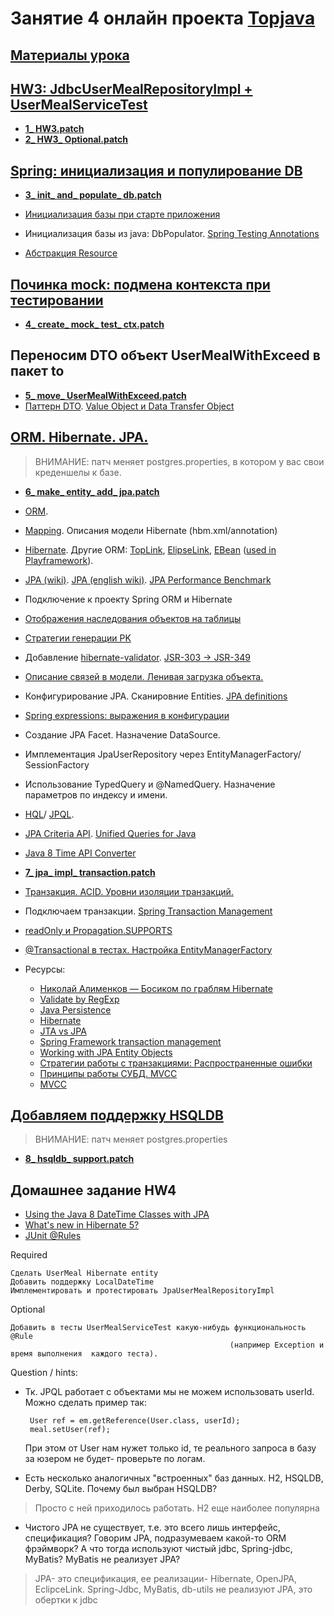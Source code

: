 # Занятие 4 онлайн проекта <a href="https://github.com/JavaWebinar/topjava04">Topjava</a>

## <a href="https://drive.google.com/open?id=0B9Ye2auQ_NsFfkxqbVpwZUd5anQ2TXE4bm5HbXhtVmkxMUxFSjhNQ1hXYVVTTTZEMzkzN2s">Материалы урока</a>


## <a href="https://drive.google.com/open?id=0B9Ye2auQ_NsFdVhaMklZQVNkUGc">HW3: JdbcUserMealRepositoryImpl + UserMealServiceTest</a>
- **<a href="https://drive.google.com/open?id=0B9Ye2auQ_NsFbFN3VjFTWTN2bWM">1_ HW3.patch</a>**
- **<a href="https://drive.google.com/open?id=0B9Ye2auQ_NsFanZBX3pKM2c3Zms">2_ HW3_ Optional.patch</a>**

## <a href="https://drive.google.com/open?id=0B9Ye2auQ_NsFU0Z2R190eDllYmM">Spring: инициализация и популирование DB</a>
- **<a href="https://drive.google.com/open?id=0B9Ye2auQ_NsFQ0VUem1ldFNnU1k">3_ init_ and_ populate_ db.patch</a>**

-  <a href="http://docs.spring.io/spring/docs/current/spring-framework-reference/html/jdbc.html#jdbc-initializing-datasource-xml">Инициализация базы при старте приложения</a>
-  Инициализация базы из java: DbPopulator. <a href="http://docs.spring.io/spring/docs/current/spring-framework-reference/htmlsingle/#integration-testing-annotations-spring">Spring Testing Annotations</a>
-  <a href="http://docs.spring.io/spring/docs/current/spring-framework-reference/htmlsingle/#resources">Абстракция Resource</a>

## <a href="https://drive.google.com/open?id=0B9Ye2auQ_NsFNTNWV04weDBGSmc">Починка mock: подмена контекста при тестировании</a>
- **<a href="https://drive.google.com/open?id=0B9Ye2auQ_NsFWFd5WUV5aFNUSzA">4_ create_ mock_ test_ ctx.patch</a>**

## Переносим DTO объект UserMealWithExceed в пакет to
- **<a href="https://drive.google.com/open?id=0B9Ye2auQ_NsFZTZGY01PN21OUVk">5_ move_ UserMealWithExceed.patch</a>**
-  <a href="http://martinfowler.com/eaaCatalog/dataTransferObject.html">Паттерн DTO</a>. <a href="http://stackoverflow.com/questions/1612334/difference-between-dto-vo-pojo-javabeans">Value Object и Data Transfer Object</a>

## <a href="https://drive.google.com/open?id=0B9Ye2auQ_NsFVWZYcHoyUF9qX2M">ORM. Hibernate. JPA.</a>
> ВНИМАНИЕ: патч меняет postgres.properties, в котором у вас свои креденшелы к базе.
 
-  **<a href="https://drive.google.com/open?id=0B9Ye2auQ_NsFZV9UNDFLTmFucEU">6_ make_ entity_ add_ jpa.patch</a>**
   
-  <a href="http://ru.wikipedia.org/wiki/ORM">ORM</a>. 
-  <a href="http://en.wikibooks.org/wiki/Java_Persistence/Mapping">Mapping</a>. Описания модели Hibernate (hbm.xml/annotation)
-  <a href="https://ru.wikipedia.org/wiki/Hibernate_(библиотека)">Hibernate</a>. Другие ORM: <a href="http://en.wikipedia.org/wiki/TopLink">TopLink</a>, <a href="http://en.wikipedia.org/wiki/EclipseLink">ElipseLink</a>, <a href="http://en.wikipedia.org/wiki/Ebean">EBean</a> (<a href="http://www.playframework.com/documentation/2.2.x/JavaEbean">used in Playframework</a>).
-  <a href="http://ru.wikipedia.org/wiki/Java_Persistence_API">JPA (wiki)</a>. <a href="https://en.wikipedia.org/wiki/Java_Persistence_API">JPA (english wiki)</a>. <a href="http://www.jpab.org/All/All/All.html">JPA Performance Benchmark</a>
-  Подключение к проекту Spring ORM и Hibernate
-  <a href="http://en.wikibooks.org/wiki/Java_Persistence/Inheritance">Отображения наследования объектов на таблицы</a>
-  <a href="http://en.wikibooks.org/wiki/Java_Persistence/Identity_and_Sequencing">Стратегии генерации PK</a>
-  Добавление <a href="http://validator.hibernate.org">hibernate-validator</a>. <a href="http://stackoverflow.com/questions/14730329/jpa-2-0-exception-to-use-javax-validation-package-in-jpa-2-0">JSR-303 -> JSR-349</a>
-  <a href="http://devcolibri.com/2046">Описание связей в модели. Ленивая загрузка объекта.</a>
-  Конфигурирование JPA. Сканировние Entities. <a href="http://docs.jboss.org/hibernate/entitymanager/3.6/reference/en/html/architecture.html#d0e61">JPA definitions</a>
-  <a href="http://docs.spring.io/spring/docs/current/spring-framework-reference/html/expressions.html">Spring expressions: выражения в конфигурации</a>
-  Создание JPA Facet. Назначение DataSource.
-  Имплементация JpaUserRepository через EntityManagerFactory/ SessionFactory
-  Использование TypedQuery и @NamedQuery. Назначение параметров по индексу и имени.
-  <a href="http://docs.jboss.org/hibernate/orm/4.2/devguide/en-US/html/ch11.html">HQL</a>/ <a href="http://ru.wikipedia.org/wiki/Java_Persistence_Query_Language">JPQL</a>.
-  <a href="http://www.objectdb.com/java/jpa/query/criteria">JPA Criteria API</a>. <a href="http://www.querydsl.com/">Unified Queries for Java</a>
-  <a href="https://weblogs.java.net/blog/montanajava/archive/2014/06/17/using-java-8-datetime-classes-jpa">Java 8 Time API Converter</a>

- **<a href="https://drive.google.com/open?id=0B9Ye2auQ_NsFWWVZbW5ENEpZaUE">7_ jpa_ impl_ transaction.patch</a>**
-  <a href="http://ru.wikipedia.org/wiki/Транзакция_(информатика)">Транзакция. ACID. Уровни изоляции транзакций.</a> 
-  Подключаем транзакции. <a href="http://www.tutorialspoint.com/spring/spring_transaction_management.htm">Spring Transaction Management</a>
-  <a href="https://jira.spring.io/browse/DATAJPA-601">readOnly и Propagation.SUPPORTS</a>
-  <a href="http://habrahabr.ru/post/232381/">@Transactional в тестах. Настройка EntityManagerFactory</a>

-  Ресурсы:
   - <a href="http://www.youtube.com/watch?v=YzOTZTt-PR0">Николай Алименков — Босиком по граблям Hibernate</a>
   - <a href="http://stackoverflow.com/questions/8994864/how-would-i-specify-a-hibernate-pattern-annotation-using-a-regular-expression">Validate by RegExp</a>
   - <a href="http://en.wikibooks.org/wiki/Java_Persistence">Java Persistence</a>
   - <a href="http://hibernate.org/">Hibernate</a>
   - <a href="http://stackoverflow.com/questions/26482495/which-transaction-manager-should-i-use-jta-vs-jpa">JTA vs JPA</a> 
   - <a href="http://docs.spring.io/spring-framework/docs/4.0.x/spring-framework-reference/html/transaction.html">Spring Framework transaction management</a>
   - <a href="http://www.objectdb.com/java/jpa/persistence/managed#Entity_Object_Life_Cycle">Working with JPA Entity Objects</a>
   - <a href="http://www.ibm.com/developerworks/ru/library/j-ts1/">Стратегии работы с транзакциями: Распространенные ошибки</a>
   - <a href="http://habrahabr.ru/post/208400/">Принципы работы СУБД. MVCC</a>
   - <a href="https://ru.wikipedia.org/wiki/MVCC">MVCC</a>

## <a href="https://drive.google.com/open?id=0B9Ye2auQ_NsFSTJEQ1Rvd3Jvc2c">Добавляем поддержку HSQLDB</a>
>  ВНИМАНИЕ: патч меняет postgres.properties

- **<a href="https://drive.google.com/open?id=0B9Ye2auQ_NsFd0FFMG5vcEsyejA">8_ hsqldb_ support.patch</a>**


## Домашнее задание HW4
-  <a href="https://weblogs.java.net/blog/montanajava/archive/2014/06/17/using-java-8-datetime-classes-jpa">Using the Java 8 DateTime Classes with JPA</a>
-  <a href="http://stackoverflow.com/questions/31965179/whats-new-in-hibernate-5">What's new in Hibernate 5?</a>
-  <a href="https://github.com/junit-team/junit/wiki/Rules">JUnit @Rules</a>

Required

    Сделать UserMeal Hibernate entity 
    Добавить поддержку LocalDateTime
    Имплементировать и протестировать JpaUserMealRepositoryImpl 

Optional

    Добавить в тесты UserMealServiceTest какую-нибудь функциональность @Rule 
                                                     (например Exception и время выполнения  каждого теста).
     
Question / hints:

-  Тк. JPQL работает с объектами мы не можем использовать userId. Можно сделать пример так:

        User ref = em.getReference(User.class, userId);
        meal.setUser(ref);

    При этом от User нам нужет только id, те реального запроса в базу за юзером не будет- проверьте по логам.
    
-  Есть несколько аналогичных "встроенных" баз данных. H2, HSQLDB, Derby, SQLite. Почему был выбран HSQLDB?
>  Просто с ней приходилось работать. H2 еще наиболее популярна
    
-  Чистого JPA не существует, т.е. это всего лишь интерфейс, спецификация?
   Говорим JPA, подразумеваем какой-то ORM фрэймворк? А что тогда используют чистый jdbc, Spring-jdbc, MyBatis? MyBatis не реализует JPA?
> JPA- это спецификация, ее реализации- Hibernate, OpenJPA, EclipceLink. Spring-Jdbc, MyBatis, db-utils не реализуют JPA, это обертки к jdbc
    
    
